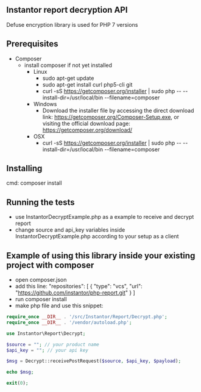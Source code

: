 ## Instantor report decryption API
Defuse encryption library is used for PHP 7 versions

## Prerequisites
- Composer 
	- install composer if not yet installed
		- Linux
			- sudo apt-get update
			- sudo apt-get install curl php5-cli git
			- curl -sS https://getcomposer.org/installer | sudo php -- --install-dir=/usr/local/bin --filename=composer
		- Windows
			- Download the installer file by accessing the direct download link: https://getcomposer.org/Composer-Setup.exe, or visiting the official download page: https://getcomposer.org/download/
		- OSX
			- curl -sS https://getcomposer.org/installer | sudo php -- --install-dir=/usr/local/bin --filename=composer

## Installing
cmd: composer install

## Running the tests
- use InstantorDecryptExample.php as a example to receive and decrypt report
- change source and api_key variables inside InstantorDecryptExample.php according to your setup as a client

## Example of using this library inside your existing project with composer
- open composer.json
- add this line:
	"repositories": [
        {
            "type": "vcs",
            "url": "https://github.com/instantor/php-report.git"
        }
    ]
- run composer install
- make php file and use this snippet:

```php
require_once __DIR__ . '/src/Instantor/Report/Decrypt.php';
require_once __DIR__ . '/vendor/autoload.php';

use Instantor\Report\Decrypt;

$source = ""; // your product name
$api_key = ""; // your api key

$msg = Decrypt::receivePostRequest($source, $api_key, $payload);

echo $msg;

exit(0);